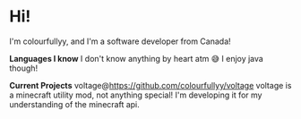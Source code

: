 # Hi!

I'm colourfullyy, and I'm a software developer from Canada!

**Languages I know**
I don't know anything by heart atm 😅 I enjoy java though!

**Current Projects**
voltage@https://github.com/colourfullyy/voltage
voltage is a minecraft utility mod, not anything special! I'm developing it for my understanding of the minecraft api.
